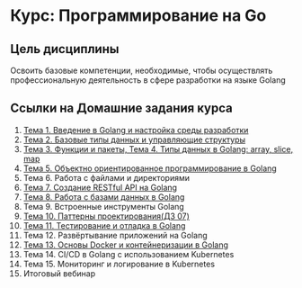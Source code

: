 # Курс: Программирование на Go 

## Цель дисциплины
Освоить базовые компетенции, необходимые, чтобы осуществлять
профессиональную деятельность в сфере разработки на языке Golang

## Ссылки на Домашние задания курса

1. [Тема 1. Введение в Golang и настройка среды разработки](/src/github.com/HelloWorld/README.md)
1. [Тема 2. Базовые типы данных и управляющие структуры](/src/github.com/BudgetCalcSimple/README.md)
1. [Тема 3. Функции и пакеты, Тема 4. Типы данных в Golang: array, slice, map](/src/github.com/FuncPackageTypes/README.md)
1. [Тема 5. Объектно ориентированное программирование в Golang](/src/github.com/dz-04_Topic05_BookLibrary/README.md)
1. Тема 6. Работа с файлами и директориями
1. [Тема 7. Создание RESTful API на Golang](/src/github.com/dz-05_RESTful_API/README.md)
1. [Тема 8. Работа с базами данных в Golang](/src/github.com/dz-06_DB_Docker_API/README.md)
1. Тема 9. Встроенные инструменты Golang
1. [Тема 10. Паттерны проектирования(ДЗ 07)](/src/github.com/dz-07_ComissionsCalc/README.md)
1. [Тема 11. Тестирование и отладка в Golang](/src/github.com/dz-09_Tests/)
1. Тема 12. Развёртывание приложений на Golang
1. [Тема 13. Основы Docker и контейнеризации в Golang](/src/github.com/dz-08_Currency_Rate/README.md)
1. Тема 14. CI/CD в Golang с использованием Kubernetes
1. Тема 15. Мониторинг и логирование в Kubernetes
1. Итоговый вебинар